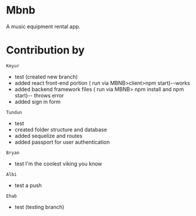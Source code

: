 # Mbnb
A music equipment rental app.

# Contribution by
`Keyur`
* test (created new branch)
* added react front-end portion ( run via MBNB>client>npm start)--works
* added backend framework files ( run via MBNB> npm install and npm start)-- throws error
* added sign in form

`Tundun`
* test
* created folder structure and database
* added sequelize and routes
* added passport for user authentication

`Bryan`
* test 
I'm the coolest viking you know

`Albi`
* test a push

`Ehab`
* test (testing branch)

